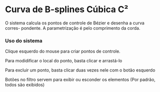 # Curva de B-splines Cúbica C²
  O sistema calcula os pontos de controle de Bézier e desenha a curva corres-
pondente. A parametrização é pelo comprimento da corda.

### Uso do sistema
  Clique esquerdo do mouse para criar pontos de controle.
  
  Para modidificar o local do ponto, basta clicar e arrastá-lo
  
  Para excluir um ponto, basta clicar duas vezes nele com o botão esquerdo
  
  Botões no filtro servem para exibir ou esconder os elementos (Por padrão, todos são exibidos)
